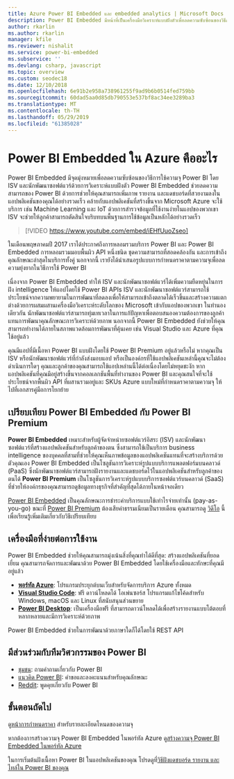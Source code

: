 ```yaml
---
title: Azure Power BI Embedded และ embedded analytics | Microsoft Docs คืออะไร
description: Power BI Embedded มีหน้าที่เป็นเครื่องมือวิเคราะห์แบบฝังตัวเพื่อลดความซับซ้อนของวิธีการใช้ความจุ Power BI โดย ISV และนักพัฒนาซอฟต์แวร์ ช่วยให้พวกเขาสามารถเพิ่มภาพ รายงาน และแดชบอร์ดที่สวยงามลงในแอปพลิเคชันของพวกเขาได้อย่างรวดเร็ว เรียนรู้วิธีการใช้ซอฟต์แวร์การวิเคราะห์แบบฝังตัว, เครื่องมือการวิเคราะห์แบบฝังตัวหรือเครื่องมือข่าวกรองธุรกิจแบบฝังตัวโดยใช้ Power BI แบบฝังตัว
author: rkarlin
ms.author: rkarlin
manager: kfile
ms.reviewer: nishalit
ms.service: power-bi-embedded
ms.subservice: ''
ms.devlang: csharp, javascript
ms.topic: overview
ms.custom: seodec18
ms.date: 12/10/2018
ms.openlocfilehash: 6e91b2e958a738961255f9ad9b6b0514fed759bb
ms.sourcegitcommit: 60dad5aa0d85db790553e537bf8ac34ee3289ba3
ms.translationtype: MT
ms.contentlocale: th-TH
ms.lasthandoff: 05/29/2019
ms.locfileid: "61385028"
---
```

# <a name="what-is-power-bi-embedded-in-azure"></a>Power BI Embedded ใน Azure คืออะไร

Power BI Embedded มีจุดมุ่งหมายเพื่อลดความซับซ้อนของวิธีการใช้ความจุ Power BI โดย ISV และนักพัฒนาซอฟต์แวร์ด้วยการวิเคราะห์แบบฝังตัว Power BI Embedded ช่วยลดความสามารถของ Power BI ด้วยการช่วยให้คุณสามารถเพิ่มภาพ รายงาน และแดชบอร์ดที่สวยงามลงในแอปพลิเคชันของคุณได้อย่างรวดเร็ว คล้ายกับแอปพลิเคชันที่สร้างขึ้นจาก Microsoft Azure จะใช้บริการ เช่น Machine Learning และ IoT ด้วยการสำรวจข้อมูลที่ใช้งานง่ายในแอปของพวกเขา ISV จะช่วยให้ลูกค้าสามารถตัดสินใจบริบทบนพื้นฐานการใช้ข้อมูลเป็นหลักได้อย่างรวดเร็ว

> [!VIDEO https://www.youtube.com/embed/iEHfUuoZseo]

ในเดือนพฤษภาคมปี 2017 เราได้ประกาศถึงการหลอมรวมบริการ Power BI และ Power BI Embedded การหลอมรวมมอบพื้นผิว API หนึ่งชนิด ชุดความสามารถที่สอดคล้องกัน และการเข้าถึงคุณลักษณะล่าสุดในบริการทั้งคู่ นอกจากนี้ เรายังได้นำเสนอรูปแบบการกำหนดราคาตามความจุเพื่อลดความยุ่งยากในวิธีการใช้ Power BI

เนื่องจาก Power BI Embedded ทำให้ ISV และนักพัฒนาซอฟต์แวร์ได้เพิ่มความยืดหยุ่นในการฝัง intelligence ให้แอปโดยใช้ Power BI APIs ISV และนักพัฒนาซอฟต์แวร์สามารถใช้ประโยชน์จากความพยายามในการพัฒนาที่ลดลงเพื่อให้สามารถเข้าถึงตลาดได้เร็วขึ้นและสร้างความแตกต่างด้วยการผสมผสานเครื่องมือวิเคราะห์ระดับโลกของ Microsoft เข้ากับแอปของพวกเขา ในทำนองเดียวกัน นักพัฒนาซอฟต์แวร์สามารถทุ่มเทเวลาในการแก้ปัญหาเพื่อตอบสนองความต้องการของลูกค้า แทนการพัฒนาคุณลักษณะการวิเคราะห์ด้วยภาพ นอกจากนี้ Power BI Embedded ยังช่วยให้คุณสามารถทำงานได้ภายในสภาพแวดล้อมการพัฒนาที่คุ้นเคย เช่น Visual Studio และ Azure ที่คุณใช้อยู่แล้ว

คุณมีแอปที่มีเนื้อหา Power BI แบบฝังโดยใช้ Power BI Premium อยู่แล้วหรือไม่ หากคุณเป็น ISV หรือนักพัฒนาซอฟต์แวร์ที่กำลังส่งมอบแอป หรือเป็นองค์กรที่ใช้แอปพลิเคชันเหล่านี้คุณจะไม่ต้องดำเนินการใดๆ คุณและลูกค้าของคุณสามารถใช้แอปเหล่านนี้ได้ต่อเนื่องโดยไม่หยุดชะงัก หากแอปพลิเคชันที่คุณมีอยู่สร้างขึ้นจากคอลเลกชันพื้นที่ทำงานของ Power BI และคุณสนใจที่จะใช้ประโยชน์จากพื้นผิว API ที่ผสานรวมอยู่และ SKUs Azure แบบใหม่ที่กำหนดราคาตามความจุ ให้ไปที่เอกสารคู่มือการโยกย้าย

## <a name="comparing-power-bi-embedded-with-power-bi-premium"></a>เปรียบเทียบ Power BI Embedded กับ Power BI Premium

**Power BI Embedded** เหมาะสำหรับผู้จัดจำหน่ายซอฟต์แวร์อิสระ (ISV) และนักพัฒนาซอฟต์แวร์ที่สร้างแอปพลิเคชันสำหรับลูกค้าของตน ซึ่งสามารถใช้เป็นบริการ business intelligence ของบุคคลที่สามที่ช่วยให้คุณเห็นภาพข้อมูลของแอปพลิเคชันแทนที่จะสร้างบริการด้วยตัวคุณเอง Power BI Embedded เป็นโซลูชันการวิเคราะห์รูปแบบบริการแพลตฟอร์มบนคลาวด์ (PaaS) ซึ่งนักพัฒนาซอฟต์แวร์สามารถฝังรายงานและแดชบอร์ดไว้ในแอปพลิเคชันสำหรับลูกค้าของตนได้ **Power BI Premium** เป็นโซลูชันการวิเคราะห์รูปแบบบริการซอฟต์แวร์บนคลาวด์ (SaaS) ที่ช่วยให้องค์กรของคุณสามารถดูข้อมูลทางธุรกิจที่สำคัญที่สุดได้ภายในหน้าจอเดียว 

[Power BI Embedded](https://azure.microsoft.com/pricing/details/power-bi-embedded/) เป็นคุณลักษณะการชำระค่าบริการแบบใช้เท่าไรจ่ายเท่านั้น (pay-as-you-go) ขณะที่ [Power BI Premium](https://powerbi.microsoft.com/calculator/) ต้องเสียค่าธรรมเนียมเป็นรายเดือน คุณสามารถดู [วิดีโอ](https://www.youtube.com/watch?v=0y2oJikC6Xc&t=0s&list=PLv2BtOtLblH1dQPV49Ni12olDcUoW-GEl&index=3) นี้เพื่อเรียนรู้เพิ่มเติมเกี่ยวกับวิธีเปรียบเทียบ

## <a name="easy-to-use-tools"></a>เครื่องมือที่ง่ายต่อการใช้งาน

Power BI Embedded ช่วยให้คุณสามารถมุ่งเน้นสิ่งที่คุณทำได้ดีที่สุด: สร้างแอปพลิเคชันที่ยอดเยี่ยม คุณสามารถจัดการและพัฒนาด้วย Power BI Embedded โดยใช้เครื่องมือและทักษะที่คุณมีอยู่แล้ว

* [**พอร์ทัล Azure**](https://portal.azure.com/): โปรแกรมประยุกต์บนเว็บสำหรับจัดการบริการ Azure ทั้งหมด
* [**Visual Studio Code**](https://code.visualstudio.com/docs): ฟรี ดาวน์โหลดได้ โอเพ่นซอร์ส โปรแกรมแก้ไขโค้ดสำหรับ Windows, macOS และ Linux ที่สนับสนุนส่วนขยาย
* [**Power BI Desktop**](https://powerbi.microsoft.com/desktop/): เป็นเครื่องมือฟรี ที่สามารถดาวน์โหลดได้เพื่อสร้างรายงานแบบโต้ตอบที่หลากหลายและมีการวิเคราะห์ด้วยภาพ

Power BI Embedded ช่วยในการพัฒนาด้วยภาษาใดก็ได้โดยใช้ REST API

## <a name="engage-with-the-power-bi-engineering-team"></a>มีส่วนร่วมกับทีมวิศวกรรมของ Power BI

* [ชุมชน](https://community.powerbi.com/): ถามคำถามเกี่ยวกับ Power BI
* [แนวคิด Power BI](https://ideas.powerbi.com): คำขอและลงคะแนนสำหรับคุณลักษณะ
* [Reddit](https://www.reddit.com/r/PowerBI/): พูดคุยเกี่ยวกับ Power BI

## <a name="next-steps"></a>ขั้นตอนถัดไป

ดู[หน้าการกำหนดราคา](https://azure.microsoft.com/pricing/details/power-bi-embedded/) สำหรับรายละเอียดโหนดของความจุ

หากต้องการสร้างความจุ Power BI Embedded ในพอร์ทัล Azure ดู[สร้างความจุ Power BI Embedded ในพอร์ทัล Azure](azure-pbie-create-capacity.md)

ในการเริ่มต้นฝังเนื้อหา Power BI ในแอปพลิเคชันของคุณ โปรดดูที่[วิธีฝังแดชบอร์ด รายงาน และไทล์ใน Power BI ของคุณ](https://powerbi.microsoft.com/documentation/powerbi-developer-embedding-content/)
